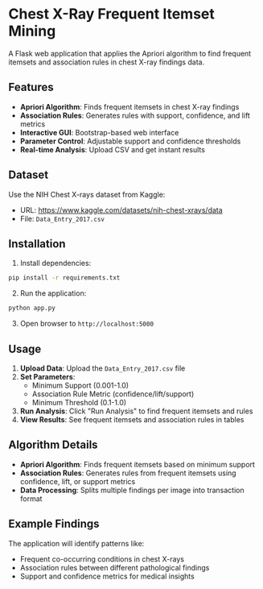 # Chest X-Ray Frequent Itemset Mining

A Flask web application that applies the Apriori algorithm to find frequent itemsets and association rules in chest X-ray findings data.

## Features

- **Apriori Algorithm**: Finds frequent itemsets in chest X-ray findings
- **Association Rules**: Generates rules with support, confidence, and lift metrics
- **Interactive GUI**: Bootstrap-based web interface
- **Parameter Control**: Adjustable support and confidence thresholds
- **Real-time Analysis**: Upload CSV and get instant results

## Dataset

Use the NIH Chest X-rays dataset from Kaggle:
- URL: https://www.kaggle.com/datasets/nih-chest-xrays/data
- File: `Data_Entry_2017.csv`

## Installation

1. Install dependencies:
```bash
pip install -r requirements.txt
```

2. Run the application:
```bash
python app.py
```

3. Open browser to `http://localhost:5000`

## Usage

1. **Upload Data**: Upload the `Data_Entry_2017.csv` file
2. **Set Parameters**: 
   - Minimum Support (0.001-1.0)
   - Association Rule Metric (confidence/lift/support)
   - Minimum Threshold (0.1-1.0)
3. **Run Analysis**: Click "Run Analysis" to find frequent itemsets and rules
4. **View Results**: See frequent itemsets and association rules in tables

## Algorithm Details

- **Apriori Algorithm**: Finds frequent itemsets based on minimum support
- **Association Rules**: Generates rules from frequent itemsets using confidence, lift, or support metrics
- **Data Processing**: Splits multiple findings per image into transaction format

## Example Findings

The application will identify patterns like:
- Frequent co-occurring conditions in chest X-rays
- Association rules between different pathological findings
- Support and confidence metrics for medical insights